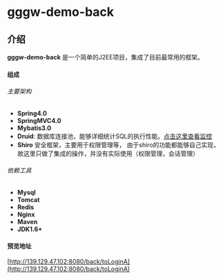 # gggw-demo-back

## 介绍
**gggw-demo-back** 是一个简单的J2EE项目，集成了目前最常用的框架。

#### 组成
###### 主要架构
* **Spring4.0** 
* **SpringMVC4.0**
* **Mybatis3.0**
* **Druid**: 数据库连接池，能够详细统计SQL的执行性能。[点击这里查看监控](http://139.129.47.102:8080/back/druid/sql.html)
* **Shiro** 安全框架，主要用于权限管理等， 由于shiro的功能都能够自己实现，故这里只做了集成的操作，并没有实际使用（权限管理，会话管理）

###### 依赖工具
* **Mysql**
* **Tomcat**
* **Redis**
* **Nginx**
* **Maven**
* **JDK1.6+**



#### 预览地址
[http://139.129.47.102:8080/back/toLoginA](http://139.129.47.102:8080/back/toLoginA)
